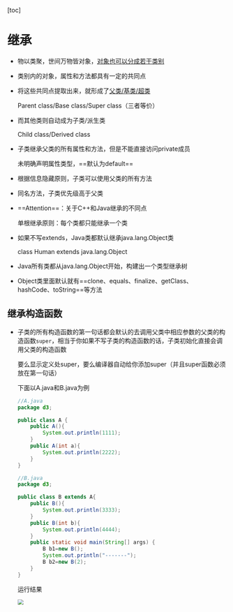 [toc]

# 继承

- 物以类聚，世间万物皆对象，<u>对象也可以分成若干类别</u>

- 类别内的对象，属性和方法都具有一定的共同点

- 将这些共同点提取出来，就形成了<u>父类/基类/超类</u>

  Parent class/Base class/Super class（三者等价）

- 而其他类则自动成为子类/派生类

  Child class/Derived class

- 子类继承父类的所有属性和方法，但是不能直接访问private成员

  未明确声明属性类型，==默认为default==

- 根据信息隐藏原则，子类可以使用父类的所有方法

- 同名方法，子类优先级高于父类

- ==Attention==：关于C++和Java继承的不同点

  单根继承原则：每个类都只能继承一个类

- 如果不写extends，Java类都默认继承java.lang.Object类

  class Human extends java.lang.Object

- Java所有类都从java.lang.Object开始，构建出一个类型继承树

- Object类里面默认就有==clone、equals、finalize、getClass、hashCode、toString==等方法

## 继承构造函数

- 子类的所有构造函数的第一句话都会默认的去调用父类中相应参数的父类的构造函数`super`，相当于你如果不写子类的构造函数的话，子类初始化直接会调用父类的构造函数

  要么显示定义处super，要么编译器自动给你添加super（并且super函数必须放在第一句话）

  下面以A.java和B.java为例

  ```java
  //A.java
  package d3;
  
  public class A {
      public A(){
          System.out.println(1111);
      }
      public A(int a){
          System.out.println(2222);
      }
  }
  ```

  ```java
  //B.java
  package d3;
  
  public class B extends A{
      public B(){
          System.out.println(3333);
      }
      public B(int b){
          System.out.println(4444);
      }
      public static void main(String[] args) {
          B b1=new B();
          System.out.println("-------");
          B b2=new B(2);
      }
  }
  ```

  运行结果

  <img src="https://gitee.com/ababa-317/image/raw/master/images/20220226233604.png" style="zoom:80%;" />

